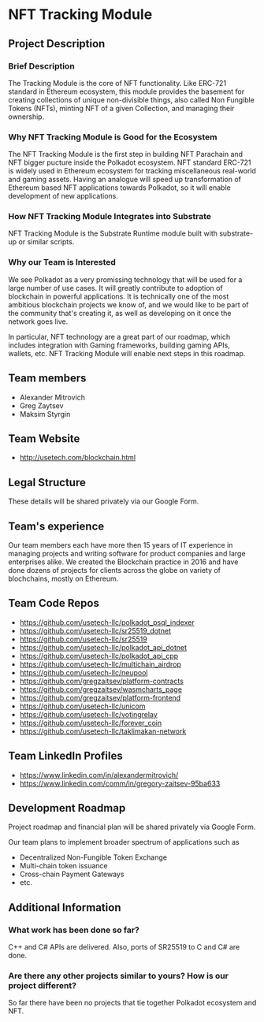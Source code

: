 # NFT Tracking Module

## Project Description

### Brief Description

The Tracking Module is the core of NFT functionality. Like ERC-721 standard in Ethereum ecosystem, this module provides the basement for creating collections of unique non-divisible things, also called Non Fungible Tokens (NFTs), minting NFT of a given Collection, and managing their ownership.

### Why NFT Tracking Module is Good for the Ecosystem

The NFT Tracking Module is the first step in building NFT Parachain and NFT bigger pucture inside the Polkadot ecosystem. NFT standard ERC-721 is widely used in Ethereum ecosystem for tracking miscellaneous real-world and gaming assets. Having an analogue will speed up transformation of Ethereum based NFT applications towards Polkadot, so it will enable development of new applications.

### How NFT Tracking Module Integrates into Substrate

NFT Tracking Module is the Substrate Runtime module built with substrate-up or similar scripts. 

### Why our Team is Interested

We see Polkadot as a very promissing technology that will be used for a large number of use cases. It will greatly contribute to adoption of blockchain in powerful applications. It is technically one of the most ambitious blockchain projects we know of, and we would like to be part of the community that's creating it, as well as developing on it once the network goes live.

In particular, NFT technology are a great part of our roadmap, which includes integration with Gaming frameworks, building gaming APIs, wallets, etc. NFT Tracking Module will enable next steps in this roadmap.


## Team members
* Alexander Mitrovich
* Greg Zaytsev
* Maksim Styrgin

## Team Website
* http://usetech.com/blockchain.html

## Legal Structure
These details will be shared privately via our Google Form.

## Team's experience
Our team members each have more then 15 years of IT experience in managing projects and writing software for product companies and large enterprises alike. We created the Blockchain practice in 2016 and have done dozens of projects for clients across the globe on variety of blochchains, mostly on Ethereum.

## Team Code Repos
* https://github.com/usetech-llc/polkadot_psql_indexer
* https://github.com/usetech-llc/sr25519_dotnet
* https://github.com/usetech-llc/sr25519
* https://github.com/usetech-llc/polkadot_api_dotnet
* https://github.com/usetech-llc/polkadot_api_cpp
* https://github.com/usetech-llc/multichain_airdrop
* https://github.com/usetech-llc/neupool
* https://github.com/gregzaitsev/platform-contracts
* https://github.com/gregzaitsev/wasmcharts_page
* https://github.com/gregzaitsev/platform-frontend
* https://github.com/usetech-llc/unicom
* https://github.com/usetech-llc/votingrelay
* https://github.com/usetech-llc/forever_coin
* https://github.com/usetech-llc/taklimakan-network

## Team LinkedIn Profiles
* https://www.linkedin.com/in/alexandermitrovich/
* https://www.linkedin.com/comm/in/gregory-zaitsev-95ba633

## Development Roadmap
Project roadmap and financial plan will be shared privately via Google Form.

Our team plans to implement broader spectrum of applications such as

* Decentralized Non-Fungible Token Exchange
* Multi-chain token issuance
* Cross-chain Payment Gateways
* etc.

## Additional Information

### What work has been done so far?

C++ and C# APIs are delivered. Also, ports of SR25519 to C and C# are done.

### Are there any other projects similar to yours? How is our project different?

So far there have been no projects that tie together Polkadot ecosystem and NFT.